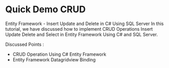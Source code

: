# Quick Demo CRUD


Entity Framework - Insert Update and Delete in C# Using SQL Server
In this tutorial, we have discussed how to implement CRUD Operations Insert Update Delete and Select in Entity Framework Using C# and SQL Server.

Discussed Points : 
- CRUD Operation Using C# Entity Framework
- Entity Framework Datagridview Binding